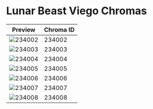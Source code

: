 # Lunar Beast Viego Chromas

| Preview | Chroma ID |
|---------|-----------|
| ![234002](https://raw.communitydragon.org/latest/plugins/rcp-be-lol-game-data/global/default/v1/champion-chroma-images/234/234002.png) | 234002 |
| ![234003](https://raw.communitydragon.org/latest/plugins/rcp-be-lol-game-data/global/default/v1/champion-chroma-images/234/234003.png) | 234003 |
| ![234004](https://raw.communitydragon.org/latest/plugins/rcp-be-lol-game-data/global/default/v1/champion-chroma-images/234/234004.png) | 234004 |
| ![234005](https://raw.communitydragon.org/latest/plugins/rcp-be-lol-game-data/global/default/v1/champion-chroma-images/234/234005.png) | 234005 |
| ![234006](https://raw.communitydragon.org/latest/plugins/rcp-be-lol-game-data/global/default/v1/champion-chroma-images/234/234006.png) | 234006 |
| ![234007](https://raw.communitydragon.org/latest/plugins/rcp-be-lol-game-data/global/default/v1/champion-chroma-images/234/234007.png) | 234007 |
| ![234008](https://raw.communitydragon.org/latest/plugins/rcp-be-lol-game-data/global/default/v1/champion-chroma-images/234/234008.png) | 234008 |